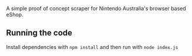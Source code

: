 A simple proof of concept scraper for Nintendo Australia's browser based eShop.

## Running the code

Install dependencies with `npm install` and then run with `node index.js`